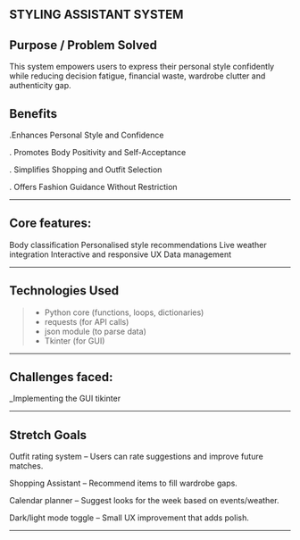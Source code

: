 ## STYLING ASSISTANT SYSTEM

## Purpose / Problem Solved  
This system empowers users to express their personal style confidently while reducing decision fatigue, financial waste, wardrobe clutter and authenticity gap.

## Benefits

.Enhances Personal Style and Confidence

. Promotes Body Positivity and Self-Acceptance

. Simplifies Shopping and Outfit Selection

. Offers Fashion Guidance Without Restriction


---

## Core features:

Body classification
Personalised style recommendations
Live weather integration
Interactive and responsive UX
Data management

---

## Technologies Used  
  
> - Python core (functions, loops, dictionaries)  
> - requests (for API calls)  
> - json module (to parse data)  
> - Tkinter (for GUI)

---


## Challenges faced:
_Implementing the GUI tikinter

---

## Stretch Goals 

Outfit rating system – Users can rate suggestions and improve future matches.

Shopping Assistant – Recommend items to fill wardrobe gaps.

Calendar planner – Suggest looks for the week based on events/weather.

Dark/light mode toggle – Small UX improvement that adds polish.




---




